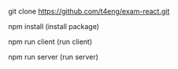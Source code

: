 
git clone https://github.com/t4eng/exam-react.git

npm install (install package)

npm run client (run client)

npm run server (run server)

